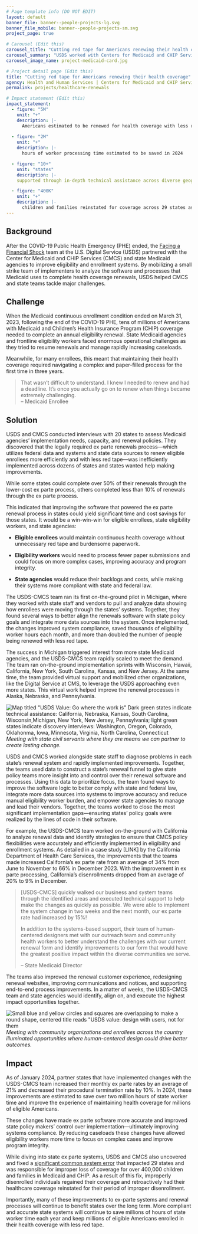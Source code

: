 ```yaml
---
# Page template info (DO NOT EDIT)
layout: default
banner_file: banner--people-projects-lg.svg
banner_file_mobile: banner--people-projects-sm.svg
project_page: true

# Carousel (Edit this)
carousel_title: "Cutting red tape for Americans renewing their health coverage"
carousel_summary: "USDS worked with Centers for Medicaid and CHIP Services to partner with state Medicaid agencies to help improve state eligibility and enrollment systems."
carousel_image_name: project-medicaid-card.jpg

# Project detail page (Edit this)
title: "Cutting red tape for Americans renewing their health coverage"
agency: Health and Human Services | Centers for Medicaid and CHIP Services 
permalink: projects/healthcare-renewals

# Impact statement (Edit this)
impact_statement:
  - figure: "5M"
    unit: "+"
    description: |-
      Americans estimated to be renewed for health coverage with less red tape via ex parte processing in 2024
      
  - figure: "2M"
    unit: "+"
    description: |-
      hours of worker processing time estimated to be saved in 2024

  - figure: "10+"
    unit: "states"
    description: |-
    supported through in-depth technical assistance across diverse geographies, populations, and needs

  - figure: "400K"
    unit: "+"
    description: |-
      children and families reinstated for coverage across 29 states as a result of actions taken by CMCS and supported by USDS
---
```


## Background

After the COVID-19 Public Health Emergency (PHE) ended, the [Facing a Financial Shock](https://www.performance.gov/cx/life-experiences/facing-a-financial-shock/) team at the U.S. Digital Service (USDS) partnered with the Center for Medicaid and CHIP Services (CMCS) and state Medicaid agencies to improve eligibility and enrollment systems. By mobilizing a small strike team of implementers to analyze the software and processes that Medicaid uses to complete health coverage renewals, USDS helped CMCS and state teams tackle major challenges.
 



## Challenge

When the Medicaid continuous enrollment condition ended on March 31, 2023, following the end of the COVID-19 PHE, tens of millions of Americans with Medicaid and Children’s Health Insurance Program (CHIP) coverage needed to complete an annual eligibility renewal. State Medicaid agencies and frontline eligibility workers faced enormous operational challenges as they tried to resume renewals and manage rapidly increasing caseloads.

Meanwhile, for many enrollees, this meant that maintaining their health coverage required navigating a complex and paper-filled process for the first time in three years.


<blockquote class="pullquote" markdown="1">
That wasn’t difficult to understand. I knew I needed to renew and had a deadline. It’s once you actually go on to renew when things became extremely challenging.
 <footer>– Medicaid Enrollee</footer>
</blockquote>


## Solution

USDS and CMCS conducted interviews with 20 states to assess Medicaid agencies’ implementation needs, capacity, and renewal policies. They discovered that the legally required ex parte renewals process—which utilizes federal data and systems and state data sources to renew eligible enrollees more efficiently and with less red tape—was inefficiently implemented across dozens of states and states wanted help making improvements.

While some states could complete over 50% of their renewals through the lower-cost ex parte process, others completed less than 10% of renewals through the ex parte process.

This indicated that improving the software that powered the ex parte renewal process in states could yield significant time and cost savings for those states. It would be a win-win-win for eligible enrollees, state eligibility workers, and state agencies:

- **Eligible enrollees** would maintain continuous health coverage without unnecessary red tape and burdensome paperwork.

- **Eligibility workers** would need to process fewer paper submissions and could focus on more complex cases, improving accuracy and program integrity.

- **State agencies** would reduce their backlogs and costs, while making their systems more compliant with state and federal law.

The USDS-CMCS team ran its first on-the-ground pilot in Michigan, where they worked with state staff and vendors to pull and analyze data showing how enrollees were moving through the states’ systems. Together, they found several ways to better align the renewals software with state policy goals and integrate more data sources into the system. Once implemented, the changes improved system compliance, saved thousands of eligibility worker hours each month, and more than doubled the number of people being renewed with less red tape.

The success in Michigan triggered interest from more state Medicaid agencies, and the USDS-CMCS team rapidly scaled to meet the demand. The team ran on-the-ground implementation sprints with Wisconsin, Hawaii, California, New York, South Carolina, Kansas, and New Jersey. At the same time, the team provided virtual support and mobilized other organizations, like the Digital Service at CMS, to leverage the USDS approaching even more states. This virtual work helped improve the renewal processes in Alaska, Nebraska, and Pennsylvania. 


![Map titled "USDS Value: Go where the work is" Dark green states indicate technical assistance: California, Nebraska, Kansas, South Carolina, Wisconsin,Michigan, New York, New Jersey, Pennsylvania; light green states indicate discovery interviews: Washington, Oregon, Colorado, Oklahonma, Iowa, Minnesota, Virginia, North Carolina, Connecticut](../images/project-medicaid-map.jpg)
*Meeting with state civil servants where they are means we can partner to create lasting change.*



USDS and CMCS worked alongside state staff to diagnose problems in each state’s renewal system and rapidly implemented improvements. Together, the teams used data to construct a state’s renewal funnel to give state policy teams more insight into and control over their renewal software and processes. Using this data to prioritize focus, the team found ways to improve the software logic to better comply with state and federal law, integrate more data sources into systems to improve accuracy and reduce manual eligibility worker burden, and empower state agencies to manage and lead their vendors. Together, the teams worked to close the most significant implementation gaps—ensuring states’ policy goals were realized by the lines of code in their software.

For example, the USDS-CMCS team worked on-the-ground with California to analyze renewal data and identify strategies to ensure that CMCS policy flexibilities were accurately and efficiently implemented in eligibility and enrollment systems. As detailed in a case study [LINK] by the California Department of Health Care Services, the improvements that the teams made increased California’s ex parte rate from an average of 34% from June to November to 66% in December 2023. With the improvement in ex parte processing, California’s disenrollments dropped from an average of 20% to 9% in December.

<blockquote class="pullquote" markdown="1">
[USDS-CMCS] quickly walked our business and system teams through the identified areas and executed technical support to help make the changes as quickly as possible. We were able to implement the system change in two weeks and the next month, our ex parte rate had increased by 15%! 

In addition to the systems-based support, their team of human-centered designers met with our outreach team and community health workers to better understand the challenges with our current renewal form and identify improvements to our form that would have the greatest positive impact within the diverse communities we serve.

 <footer>– State Medicaid Director</footer>
</blockquote>


The teams also improved the renewal customer experience, redesigning renewal websites, improving communications and notices, and supporting end-to-end process improvements. In a matter of weeks, the USDS-CMCS team and state agencies would identify, align on, and execute the highest impact opportunities together. 

![Small blue and yellow circles and squares are overlapping to make a round shape, centered title reads "USDS value: design with users, not for them](../images/project-medicaid-value.jpg)
*Meeting with community organizations and enrollees across the country illuminated opportunities where human-centered design could drive better outcomes.*

## Impact

As of January 2024, partner states that have implemented changes with the USDS-CMCS team increased their monthly ex parte rates by an average of 21% and decreased their procedural termination rate by 10%. In 2024, these improvements are estimated to save over two million hours of state worker time and improve the experience of maintaining health coverage for millions of eligible Americans. 

These changes have made ex parte software more accurate and improved state policy makers’ control over implementation—ultimately improving systems compliance. By reducing caseloads these changes have allowed eligibility workers more time to focus on complex cases and improve program integrity. 

While diving into state ex parte systems, USDS and CMCS also uncovered and fixed a [significant common system error](https://www.hhs.gov/about/news/2023/09/21/coverage-half-million-children-families-reinstated-thanks-hhs-swift-action.html) that impacted 29 states and was responsible for improper loss of coverage for over 400,000 children and families in Medicaid and CHIP. As a result of this fix, improperly disenrolled individuals regained their coverage and retroactively had their healthcare coverage reinstated for their period of improper disenrollment.

Importantly, many of these improvements to ex-parte systems and renewal processes will continue to benefit states over the long term. More compliant and accurate state systems will continue to save millions of hours of state worker time each year and keep millions of eligible Americans enrolled in their health coverage with less red tape.
